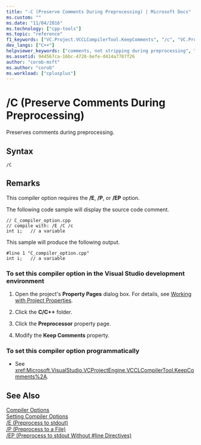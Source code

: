 ```yaml
---
title: "-C (Preserve Comments During Preprocessing) | Microsoft Docs"
ms.custom: ""
ms.date: "11/04/2016"
ms.technology: ["cpp-tools"]
ms.topic: "reference"
f1_keywords: ["VC.Project.VCCLCompilerTool.KeepComments", "/c", "VC.Project.VCCLWCECompilerTool.KeepComments"]
dev_langs: ["C++"]
helpviewer_keywords: ["comments, not stripping during preprocessing", "preserve comments during preprocessing", "-c compiler option [C++]", "c compiler option [C++]", "/c compiler option [C++]"]
ms.assetid: 944567ca-16bc-4728-befe-d414a7787f26
author: "corob-msft"
ms.author: "corob"
ms.workload: ["cplusplus"]
---
```

# /C (Preserve Comments During Preprocessing)
Preserves comments during preprocessing.  
  
## Syntax  
  
```  
/C  
```  
  
## Remarks  
 This compiler option requires the **/E**, **/P**, or **/EP** option.  
  
 The following code sample will display the source code comment.  
  
```  
// C_compiler_option.cpp  
// compile with: /E /C /c  
int i;   // a variable  
```  
  
 This sample will produce the following output.  
  
```  
#line 1 "C_compiler_option.cpp"  
int i;   // a variable  
```  
  
### To set this compiler option in the Visual Studio development environment  
  
1.  Open the project's **Property Pages** dialog box. For details, see [Working with Project Properties](../../ide/working-with-project-properties.md).  
  
2.  Click the **C/C++** folder.  
  
3.  Click the **Preprocessor** property page.  
  
4.  Modify the **Keep Comments** property.  
  
### To set this compiler option programmatically  
  
-   See <xref:Microsoft.VisualStudio.VCProjectEngine.VCCLCompilerTool.KeepComments%2A>.  
  
## See Also  
 [Compiler Options](../../build/reference/compiler-options.md)   
 [Setting Compiler Options](../../build/reference/setting-compiler-options.md)   
 [/E (Preprocess to stdout)](../../build/reference/e-preprocess-to-stdout.md)   
 [/P (Preprocess to a File)](../../build/reference/p-preprocess-to-a-file.md)   
 [/EP (Preprocess to stdout Without #line Directives)](../../build/reference/ep-preprocess-to-stdout-without-hash-line-directives.md)
